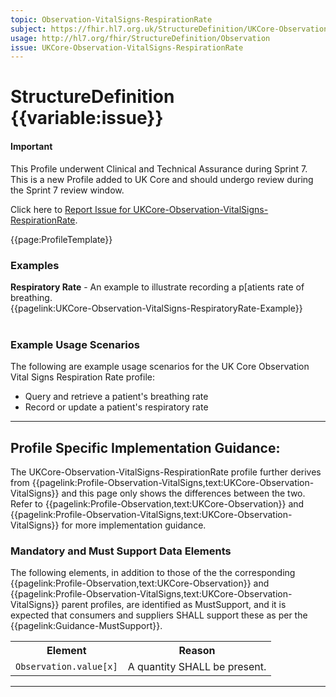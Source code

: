 ```yaml
---
topic: Observation-VitalSigns-RespirationRate
subject: https://fhir.hl7.org.uk/StructureDefinition/UKCore-Observation-VitalSigns-RespirationRate
usage: http://hl7.org/fhir/StructureDefinition/Observation
issue: UKCore-Observation-VitalSigns-RespirationRate
---
```


# StructureDefinition {{variable:issue}}

<div id="newAsset" markdown="span" class="alert alert-success" role="alert"><h4><i class="fa fa-star"></i> Important</h4>

This Profile underwent Clinical and Technical Assurance during Sprint 7. This is a new Profile added to UK Core and should undergo review during the Sprint 7 review window.

Click here to <a href="https://simplifier.net/HL7FHIRUKCoreR4/UKCore-Observation-VitalSigns-RespirationRate/~issues?level=File">Report Issue for UKCore-Observation-VitalSigns-RespirationRate</a>.
</div>

<nocheck>
{{page:ProfileTemplate}}

<div id="Examples" class="tabcontent">
  <h3>Examples</h3>
<b>Respiratory Rate</b> - An example to illustrate recording a p[atients rate of breathing.<br/>
{{pagelink:UKCore-Observation-VitalSigns-RespiratoryRate-Example}}<br><br>
</div>
</nocheck>

<div id="ProfileGuidance">

### Example Usage Scenarios ###
The following are example usage scenarios for the UK Core Observation Vital Signs Respiration Rate profile:

- Query and retrieve a patient's breathing rate
- Record or update a patient's respiratory rate

<hr class="thickline">

## Profile Specific Implementation Guidance: ##

The UKCore-Observation-VitalSigns-RespirationRate profile further derives from {{pagelink:Profile-Observation-VitalSigns,text:UKCore-Observation-VitalSigns}} and this page only shows the differences between the two. Refer to {{pagelink:Profile-Observation,text:UKCore-Observation}} and {{pagelink:Profile-Observation-VitalSigns,text:UKCore-Observation-VitalSigns}} for more implementation guidance.

### Mandatory and Must Support Data Elements

The following elements, in addition to those of the the corresponding {{pagelink:Profile-Observation,text:UKCore-Observation}} and {{pagelink:Profile-Observation-VitalSigns,text:UKCore-Observation-VitalSigns}} parent profiles, are identified as MustSupport, and it is expected that consumers and suppliers SHALL support these as per the {{pagelink:Guidance-MustSupport}}.

<table class="assets" title="MustSupport element list">
<tr>
<th class="width30">Element</th>
<th class="width70">Reason</th>
</tr>
<tr>
<td><code>Observation.value[x]</code></td>
<td>A quantity SHALL be present.</td>
</tr>
</table>
</div>

---